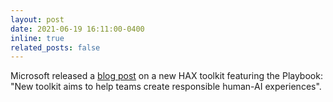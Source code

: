 ```yaml
---
layout: post
date: 2021-06-19 16:11:00-0400
inline: true
related_posts: false
---
```


Microsoft released a [blog post](https://blogs.microsoft.com/ai-for-business/hax-toolkit/) on a new HAX toolkit featuring the Playbook: "New toolkit aims to help teams create responsible human-AI experiences".
